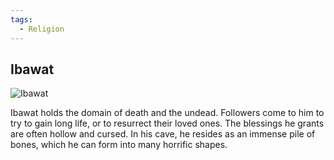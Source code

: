 ```yaml
---
tags:
  - Religion
---
```


## Ibawat

![Ibawat](ibawat.png)

Ibawat holds the domain of death and the undead. Followers come to him to try to gain long life, or to resurrect their loved ones.  The blessings he grants are often hollow and cursed.
In his cave, he resides as an immense pile of bones, which he can form into many horrific shapes.